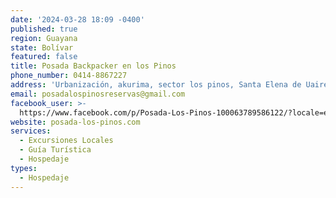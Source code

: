 ```yaml
---
date: '2024-03-28 18:09 -0400'
published: true
region: Guayana
state: Bolívar
featured: false
title: Posada Backpacker en los Pinos
phone_number: 0414-8867227
address: 'Urbanización, akurima, sector los pinos, Santa Elena de Uairén, Venezuela'
email: posadalospinosreservas@gmail.com
facebook_user: >-
  https://www.facebook.com/p/Posada-Los-Pinos-100063789586122/?locale=es_LA&paipv=0&eav=AfYU8v8Fx_I04LfhMRT1pgAK2NMCBC0ALi-q0_tBmTsKftKeZNMtuH8xsg8c_UMunj4&_rdr
website: posada-los-pinos.com
services:
  - Excursiones Locales
  - Guía Turística
  - Hospedaje
types:
  - Hospedaje
---
```


